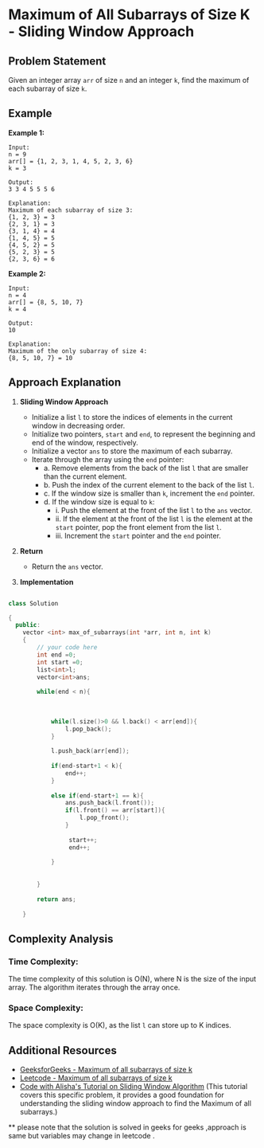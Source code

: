 # Maximum of All Subarrays of Size K - Sliding Window Approach

## Problem Statement

Given an integer array `arr` of size `n` and an integer `k`, find the maximum of each subarray of size `k`.

## Example

**Example 1:**

```
Input:
n = 9
arr[] = {1, 2, 3, 1, 4, 5, 2, 3, 6}
k = 3

Output:
3 3 4 5 5 5 6

Explanation:
Maximum of each subarray of size 3:
{1, 2, 3} = 3
{2, 3, 1} = 3
{3, 1, 4} = 4
{1, 4, 5} = 5
{4, 5, 2} = 5
{5, 2, 3} = 5
{2, 3, 6} = 6
```

**Example 2:**

```
Input:
n = 4
arr[] = {8, 5, 10, 7}
k = 4

Output:
10

Explanation:
Maximum of the only subarray of size 4:
{8, 5, 10, 7} = 10
```

## Approach Explanation

1. **Sliding Window Approach**

   - Initialize a list `l` to store the indices of elements in the current window in decreasing order.
   - Initialize two pointers, `start` and `end`, to represent the beginning and end of the window, respectively.
   - Initialize a vector `ans` to store the maximum of each subarray.
   - Iterate through the array using the `end` pointer:
     - a. Remove elements from the back of the list `l` that are smaller than the current element.
     - b. Push the index of the current element to the back of the list `l`.
     - c. If the window size is smaller than `k`, increment the `end` pointer.
     - d. If the window size is equal to `k`:
        - i. Push the element at the front of the list `l` to the `ans` vector.
        - ii. If the element at the front of the list `l` is the element at the `start` pointer, pop the front element from the list `l`.
        - iii. Increment the `start` pointer and the `end` pointer.

2. **Return**

   - Return the `ans` vector.

3. **Implementation**

```cpp

class Solution

{
  public:
    vector <int> max_of_subarrays(int *arr, int n, int k)
    {
        // your code here
        int end =0;
        int start =0;
        list<int>l;
        vector<int>ans;
        
        while(end < n){
            
            
            
            while(l.size()>0 && l.back() < arr[end]){
                l.pop_back();
            }
            
            l.push_back(arr[end]);
            
            if(end-start+1 < k){
                end++;
            }
            
            else if(end-start+1 == k){
                ans.push_back(l.front());
                if(l.front() == arr[start]){
                    l.pop_front();
                }
                
                 start++;
                 end++;
                
            }
            
           
        }
        
        return ans;
        
    }
```

## Complexity Analysis

### Time Complexity:

The time complexity of this solution is O(N), where N is the size of the input array. The algorithm iterates through the array once.

### Space Complexity:

The space complexity is O(K), as the list `l` can store up to K indices.

## Additional Resources

- [GeeksforGeeks - Maximum of all subarrays of size k](https://www.geeksforgeeks.org/problems/maximum-of-all-subarrays-of-size-k3101/1)
- [Leetcode - Maximum of all subarrays of size k](https://leetcode.com/problems/sliding-window-maximum/description/)
- [Code with Alisha's Tutorial on Sliding Window Algorithm](https://www.youtube.com/watch?v=l_CFMVPKv2Q) (This tutorial covers this specific problem, it provides a good foundation for understanding the sliding window approach to find the Maximum of all subarrays.)

** please note that the solution is solved in geeks for geeks ,approach is same but variables may change in leetcode .